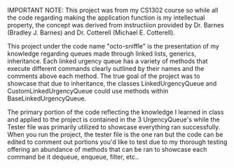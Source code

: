 IMPORTANT NOTE: This project was from my CS1302 course so while all the code regarding making the application function is my intellectual property, the concept was derived from instructiion provided by Dr. Barnes (Bradley J. Barnes) and Dr. Cotterell (Michael E. Cotterell).

This project under the code name "octo-sniffle" is the presentation of my knowledge regarding queues made through linked lists, generics, inheritance. Each linked urgency queue has a variety of methods that execute different commands clearly outlined by their names and the comments above each method. The true goal of the project was to showcase that due to inheritance, the classes LinkedUrgencyQueue and CustomLinkedUrgencyQueue could use methods within BaseLinkedUrgencyQueue.

The primary portion of the code reflecting the knowledge I learned in class and applied to the project is contained in the 3 UrgencyQueue's while the Tester file was primarily utilized to showcase everything ran successfully. When you run the project, the tester file is the one ran but the code can be edited to comment out portions you'd like to test due to my thorough testing offering an abundance of methods that can be ran to showcase each command be it dequeue, enqueue, filter, etc..